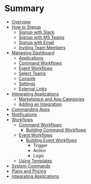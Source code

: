 # Summary

* [Overview](README.md)
* [How to Signup](chapter1/how-to-signup.md)
  * [Signup with Slack](chapter1/how-to-signup/signup-with-slack.md)
  * [Signup with MS Teams](chapter1/how-to-signup/signup-with-ms-teams.md)
  * [Signup with Email](chapter1/how-to-signup/signup-with-email.md)
  * [Inviting Team Members](chapter1/how-to-signup/inviting-team-members.md)
* [Managing Dashboard](chapter1/yellowant-dashboard.md)
  * [Applications](chapter1/yellowant-dashboard/applications.md)
  * [Command Workflows](chapter1/yellowant-dashboard/command-workflows.md)
  * [Event Workflows](chapter1/yellowant-dashboard/event-workflows.md)
  * [Select Teams](chapter1/yellowant-dashboard/select-teams.md)
  * [Console](chapter1/yellowant-dashboard/console.md)
  * [Settings](chapter1/yellowant-dashboard/settings.md)
  * [External Links](chapter1/yellowant-dashboard/external-links.md)
* [Integrating Applications](integrating-applications.md)
  * [Marketplace and App Categories](integrating-applications/marketplace-and-app-categories.md)
  * [Adding an Integration](integrating-applications/adding-an-integration.md)
* [Commanding Apps](applications/commanding-apps.md)
* [Notifications](applications/notifications.md)
* [Workflows](workflows.md)
  * [Command Workflows](command-workflows.md)
    * [Building Command Workflows](command-workflows/building-command-workflows.md)
  * [Event Workflows](event-workflows.md)
    * [Building Event Workflows](event-workflows/building-event-workflows.md)
      * Trigger
      * Action
      * Logic
  * [Using Templates](using-templates.md)
* [System Commands](system-commands.md)
* [Plans and Pricing](plans-and-pricing.md)
* [Integrating Applications](integrating-applications.md)

